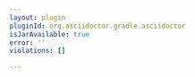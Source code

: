 ```yaml
---
layout: plugin
pluginId: org.asciidoctor.gradle.asciidoctor
isJarAvailable: true
error: ''
violations: []

---
```

